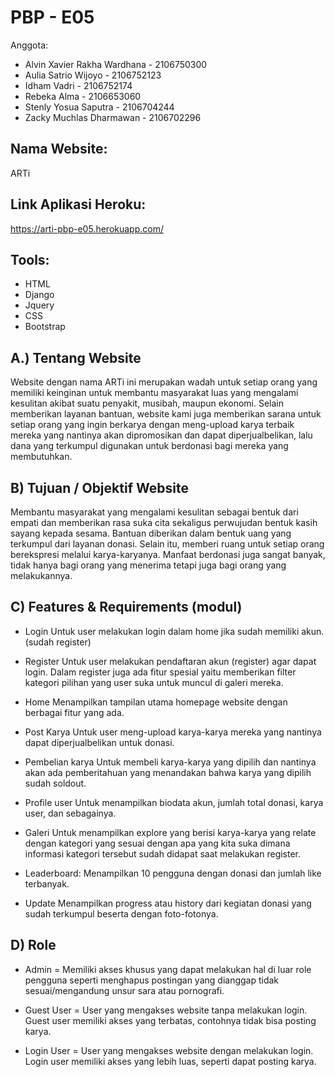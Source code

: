 # PBP - E05

Anggota:
* Alvin Xavier Rakha Wardhana - 2106750300
* Aulia Satrio Wijoyo - 2106752123
* Idham Vadri - 2106752174
* Rebeka Alma - 2106653060
* Stenly Yosua Saputra - 2106704244
* Zacky Muchlas Dharmawan - 2106702296

## Nama Website:
ARTi

## Link Aplikasi Heroku:
https://arti-pbp-e05.herokuapp.com/

## Tools:
* HTML
* Django
* Jquery
* CSS
* Bootstrap

## A.) Tentang Website
Website dengan nama ARTi ini merupakan wadah untuk setiap orang yang memiliki keinginan untuk membantu masyarakat luas yang mengalami kesulitan akibat suatu penyakit, musibah, maupun ekonomi. Selain memberikan layanan bantuan, website kami juga memberikan sarana untuk setiap orang yang ingin berkarya dengan meng-upload karya terbaik mereka yang nantinya akan dipromosikan dan dapat diperjualbelikan, lalu dana yang terkumpul digunakan untuk berdonasi bagi mereka yang membutuhkan.

## B) Tujuan / Objektif Website
Membantu masyarakat yang mengalami kesulitan sebagai bentuk dari empati dan memberikan rasa suka cita sekaligus perwujudan bentuk kasih sayang kepada sesama.  Bantuan diberikan dalam bentuk uang  yang terkumpul dari layanan donasi. Selain itu, memberi ruang untuk setiap orang berekspresi melalui karya-karyanya. Manfaat berdonasi juga sangat banyak, tidak hanya bagi orang yang menerima tetapi juga bagi orang yang melakukannya.

## C) Features & Requirements (modul)
* Login
Untuk user melakukan login dalam home jika sudah memiliki akun. (sudah register)


* Register
Untuk user melakukan pendaftaran akun (register) agar dapat login. Dalam register juga ada fitur spesial yaitu memberikan filter kategori pilihan yang user suka untuk muncul di galeri mereka.


* Home
Menampilkan tampilan utama homepage website dengan berbagai fitur yang ada.


* Post Karya
Untuk user meng-upload karya-karya mereka yang nantinya dapat diperjualbelikan untuk donasi.


* Pembelian karya
Untuk membeli karya-karya yang dipilih dan nantinya akan ada pemberitahuan yang menandakan bahwa karya yang dipilih sudah soldout.


* Profile user
Untuk menampilkan biodata akun, jumlah total donasi, karya user, dan sebagainya.


* Galeri
Untuk menampilkan explore yang berisi karya-karya yang relate dengan kategori yang sesuai dengan apa yang kita suka dimana informasi kategori tersebut sudah didapat saat melakukan register.


* Leaderboard:
Menampilkan 10 pengguna dengan donasi dan jumlah like terbanyak.


* Update 
Menampilkan progress atau history dari kegiatan donasi yang sudah terkumpul beserta dengan foto-fotonya.

## D) Role
* Admin = Memiliki akses khusus yang dapat melakukan hal di luar role pengguna seperti menghapus postingan yang dianggap tidak sesuai/mengandung unsur sara atau pornografi.

* Guest User = User yang mengakses website tanpa melakukan login.  Guest user memiliki akses yang terbatas, contohnya tidak bisa posting karya.

* Login User = User yang mengakses website dengan melakukan login. Login user memiliki akses yang lebih luas, seperti dapat posting karya.

